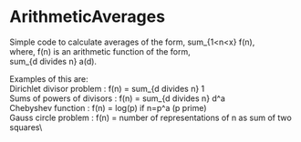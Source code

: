 # ArithmeticAverages

Simple code to calculate averages of the form,
sum_{1<n<x} f(n),   
where, f(n) is an arithmetic function of the form,  
sum_{d divides n} a(d).  

Examples of this are:\
Dirichlet divisor problem  : f(n) = sum_{d divides n} 1\
Sums of powers of divisors : f(n) = sum_{d divides n} d^a\
Chebyshev function         : f(n) = log(p) if n=p^a (p prime)\
Gauss circle problem       : f(n) = number of representations of n as sum of two squares\

